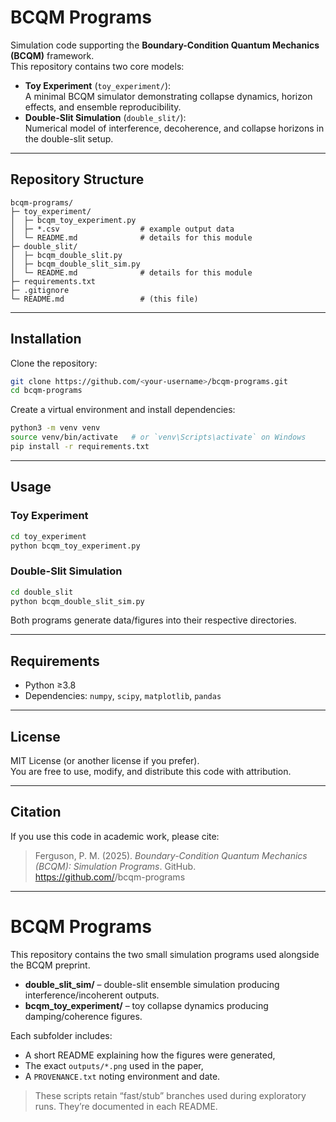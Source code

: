 # BCQM Programs

Simulation code supporting the **Boundary-Condition Quantum Mechanics (BCQM)** framework.  
This repository contains two core models:

- **Toy Experiment** (`toy_experiment/`):  
  A minimal BCQM simulator demonstrating collapse dynamics, horizon effects, and ensemble reproducibility.  
- **Double-Slit Simulation** (`double_slit/`):  
  Numerical model of interference, decoherence, and collapse horizons in the double-slit setup.

---

## Repository Structure

```
bcqm-programs/
├─ toy_experiment/
│  ├─ bcqm_toy_experiment.py
│  ├─ *.csv                  # example output data
│  └─ README.md              # details for this module
├─ double_slit/
│  ├─ bcqm_double_slit.py
│  ├─ bcqm_double_slit_sim.py
│  └─ README.md              # details for this module
├─ requirements.txt
├─ .gitignore
└─ README.md                 # (this file)
```

---

## Installation

Clone the repository:

```bash
git clone https://github.com/<your-username>/bcqm-programs.git
cd bcqm-programs
```

Create a virtual environment and install dependencies:

```bash
python3 -m venv venv
source venv/bin/activate   # or `venv\Scripts\activate` on Windows
pip install -r requirements.txt
```

---

## Usage

### Toy Experiment
```bash
cd toy_experiment
python bcqm_toy_experiment.py
```

### Double-Slit Simulation
```bash
cd double_slit
python bcqm_double_slit_sim.py
```

Both programs generate data/figures into their respective directories.

---

## Requirements

- Python ≥3.8  
- Dependencies: `numpy`, `scipy`, `matplotlib`, `pandas`

---

## License

MIT License (or another license if you prefer).  
You are free to use, modify, and distribute this code with attribution.

---

## Citation

If you use this code in academic work, please cite:

> Ferguson, P. M. (2025). *Boundary-Condition Quantum Mechanics (BCQM): Simulation Programs*. GitHub.  
> https://github.com/<your-username>/bcqm-programs
---

# BCQM Programs

This repository contains the two small simulation programs used alongside the BCQM preprint.

- **double_slit_sim/** – double-slit ensemble simulation producing interference/incoherent outputs.
- **bcqm_toy_experiment/** – toy collapse dynamics producing damping/coherence figures.

Each subfolder includes:
- A short README explaining how the figures were generated,
- The exact `outputs/*.png` used in the paper,
- A `PROVENANCE.txt` noting environment and date.

> These scripts retain “fast/stub” branches used during exploratory runs. They’re documented in each README.